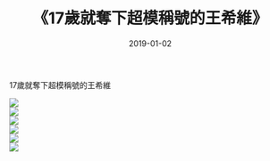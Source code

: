 ﻿---
layout: post
title:  《17歲就奪下超模稱號的王希維》
date:   2019-01-02
img: http://pic.660000.xyz/1:/唯美/2019/17歲就奪下超模稱號的王希維/000.jpg
categories: [美女, 清纯, 唯美]
---

17歲就奪下超模稱號的王希維

  ![](http://pic.660000.xyz/1:/唯美/2019/17歲就奪下超模稱號的王希維/001.jpg) <br> ![](http://pic.660000.xyz/1:/唯美/2019/17歲就奪下超模稱號的王希維/002.jpg) <br> ![](http://pic.660000.xyz/1:/唯美/2019/17歲就奪下超模稱號的王希維/003.jpg) <br> ![](http://pic.660000.xyz/1:/唯美/2019/17歲就奪下超模稱號的王希維/004.jpg) <br> ![](http://pic.660000.xyz/1:/唯美/2019/17歲就奪下超模稱號的王希維/005.jpg) <br> ![](http://pic.660000.xyz/1:/唯美/2019/17歲就奪下超模稱號的王希維/006.jpg) <br>